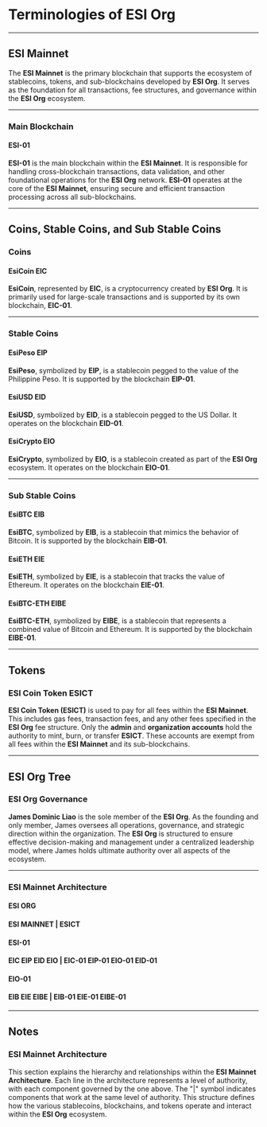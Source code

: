 # **Terminologies of ESI Org**

---

## **ESI Mainnet**

The **ESI Mainnet** is the primary blockchain that supports the ecosystem of stablecoins, tokens, and sub-blockchains developed by **ESI Org**. It serves as the foundation for all transactions, fee structures, and governance within the **ESI Org** ecosystem.

---

### **Main Blockchain**

#### **ESI-01**

**ESI-01** is the main blockchain within the **ESI Mainnet**. It is responsible for handling cross-blockchain transactions, data validation, and other foundational operations for the **ESI Org** network. **ESI-01** operates at the core of the **ESI Mainnet**, ensuring secure and efficient transaction processing across all sub-blockchains.

---

## **Coins, Stable Coins, and Sub Stable Coins**

### **Coins**

#### **EsiCoin EIC**

**EsiCoin**, represented by **EIC**, is a cryptocurrency created by **ESI Org**. It is primarily used for large-scale transactions and is supported by its own blockchain, **EIC-01**.

---

### **Stable Coins**

#### **EsiPeso EIP**

**EsiPeso**, symbolized by **EIP**, is a stablecoin pegged to the value of the Philippine Peso. It is supported by the blockchain **EIP-01**.

#### **EsiUSD EID**

**EsiUSD**, symbolized by **EID**, is a stablecoin pegged to the US Dollar. It operates on the blockchain **EID-01**.

#### **EsiCrypto EIO**

**EsiCrypto**, symbolized by **EIO**, is a stablecoin created as part of the **ESI Org** ecosystem. It operates on the blockchain **EIO-01**.

---

### **Sub Stable Coins**

#### **EsiBTC EIB**

**EsiBTC**, symbolized by **EIB**, is a stablecoin that mimics the behavior of Bitcoin. It is supported by the blockchain **EIB-01**.

#### **EsiETH EIE**

**EsiETH**, symbolized by **EIE**, is a stablecoin that tracks the value of Ethereum. It operates on the blockchain **EIE-01**.

#### **EsiBTC-ETH EIBE**

**EsiBTC-ETH**, symbolized by **EIBE**, is a stablecoin that represents a combined value of Bitcoin and Ethereum. It is supported by the blockchain **EIBE-01**.

---

## **Tokens**

### **ESI Coin Token ESICT**

**ESI Coin Token (ESICT)** is used to pay for all fees within the **ESI Mainnet**. This includes gas fees, transaction fees, and any other fees specified in the **ESI Org** fee structure. Only the **admin** and **organization accounts** hold the authority to mint, burn, or transfer **ESICT**. These accounts are exempt from all fees within the **ESI Mainnet** and its sub-blockchains.

---

## **ESI Org Tree**

### **ESI Org Governance**

**James Dominic Liao** is the sole member of the **ESI Org**. As the founding and only member, James oversees all operations, governance, and strategic direction within the organization. The **ESI Org** is structured to ensure effective decision-making and management under a centralized leadership model, where James holds ultimate authority over all aspects of the ecosystem.

---

### **ESI Mainnet Architecture**

#### **ESI ORG**

#### **ESI MAINNET | ESICT**

#### **ESI-01**

#### **EIC EIP EID EIO | EIC-01 EIP-01 EIO-01 EID-01**

#### **EIO-01**

#### **EIB EIE EIBE | EIB-01 EIE-01 EIBE-01**

---

## **Notes**

### **ESI Mainnet Architecture**

This section explains the hierarchy and relationships within the **ESI Mainnet Architecture**. Each line in the architecture represents a level of authority, with each component governed by the one above. The "|" symbol indicates components that work at the same level of authority. This structure defines how the various stablecoins, blockchains, and tokens operate and interact within the **ESI Org** ecosystem.

